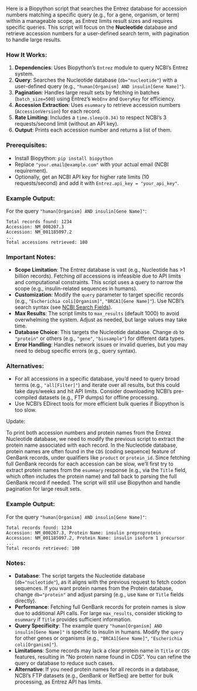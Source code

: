 Here is a Biopython script that searches the Entrez database for accession numbers matching a specific query (e.g., for a gene, organism, or term) within a manageable scope, as Entrez limits result sizes and requires specific queries. This script will focus on the **Nucleotide** database and retrieve accession numbers for a user-defined search term, with pagination to handle large results.

### How It Works:
1. **Dependencies**: Uses Biopython’s `Entrez` module to query NCBI’s Entrez system.
2. **Query**: Searches the Nucleotide database (`db="nucleotide"`) with a user-defined query (e.g., `"human[Organism] AND insulin[Gene Name]"`).
3. **Pagination**: Handles large result sets by fetching in batches (`batch_size=500`) using Entrez’s `WebEnv` and `QueryKey` for efficiency.
4. **Accession Extraction**: Uses `esummary` to retrieve accession numbers (`AccessionVersion`) for each record.
5. **Rate Limiting**: Includes a `time.sleep(0.34)` to respect NCBI’s 3 requests/second limit (without an API key).
6. **Output**: Prints each accession number and returns a list of them.

### Prerequisites:
- Install Biopython: `pip install biopython`
- Replace `"your.email@example.com"` with your actual email (NCBI requirement).
- Optionally, get an NCBI API key for higher rate limits (10 requests/second) and add it with `Entrez.api_key = "your_api_key"`.

### Example Output:
For the query `"human[Organism] AND insulin[Gene Name]"`:
```
Total records found: 1234
Accession: NM_000207.3
Accession: NM_001185097.2
...
Total accessions retrieved: 100
```

### Important Notes:
- **Scope Limitation**: The Entrez database is vast (e.g., Nucleotide has >1 billion records). Fetching *all* accessions is infeasible due to API limits and computational constraints. This script uses a query to narrow the scope (e.g., insulin-related sequences in humans).
- **Customization**: Modify the `query` parameter to target specific records (e.g., `"Escherichia coli[Organism]"`, `"BRCA1[Gene Name]"`). Use NCBI’s search syntax (see [NCBI Search Fields](https://www.ncbi.nlm.nih.gov/books/NBK49540/)).
- **Max Results**: The script limits to `max_results` (default 1000) to avoid overwhelming the system. Adjust as needed, but large values may take time.
- **Database Choice**: This targets the Nucleotide database. Change `db` to `"protein"` or others (e.g., `"gene"`, `"biosample"`) for different data types.
- **Error Handling**: Handles network issues or invalid queries, but you may need to debug specific errors (e.g., query syntax).

### Alternatives:
- For all accessions in a specific database, you’d need to query broad terms (e.g., `"all[Filter]"`) and iterate over all results, but this could take days/weeks and hit API limits. Consider downloading NCBI’s pre-compiled datasets (e.g., FTP dumps) for offline processing.
- Use NCBI’s EDirect tools for more efficient bulk queries if Biopython is too slow.

Update:

To print both accession numbers and protein names from the Entrez Nucleotide database, we need to modify the previous script to extract the protein name associated with each record. In the Nucleotide database, protein names are often found in the `CDS` (coding sequence) feature of GenBank records, under qualifiers like `product` or `protein_id`. Since fetching full GenBank records for each accession can be slow, we’ll first try to extract protein names from the `esummary` response (e.g., via the `Title` field, which often includes the protein name) and fall back to parsing the full GenBank record if needed. The script will still use Biopython and handle pagination for large result sets.

### Example Output:
For the query `"human[Organism] AND insulin[Gene Name]"`:
```
Total records found: 1234
Accession: NM_000207.3, Protein Name: insulin preproprotein
Accession: NM_001185097.2, Protein Name: insulin isoform 1 precursor
...
Total records retrieved: 100
```

### Notes:
- **Database**: The script targets the Nucleotide database (`db="nucleotide"`), as it aligns with the previous request to fetch codon sequences. If you want protein names from the Protein database, change `db="protein"` and adjust parsing (e.g., use `Name` or `Title` fields directly).
- **Performance**: Fetching full GenBank records for protein names is slow due to additional API calls. For large `max_results`, consider sticking to `esummary` if `Title` provides sufficient information.
- **Query Specificity**: The example query `"human[Organism] AND insulin[Gene Name]"` is specific to insulin in humans. Modify the `query` for other genes or organisms (e.g., `"BRCA1[Gene Name]"`, `"Escherichia coli[Organism]"`).
- **Limitations**: Some records may lack a clear protein name in `Title` or `CDS` features, resulting in "No protein name found in CDS". You can refine the query or database to reduce such cases.
- **Alternative**: If you need protein names for all records in a database, NCBI’s FTP datasets (e.g., GenBank or RefSeq) are better for bulk processing, as Entrez API has limits.
